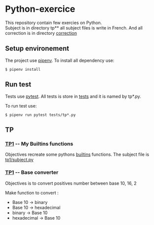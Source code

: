 # Python-exercice

This repository contain few exercies on Python.\
Subject is in directory tp** all subject files is write in French. 
And all correction is in directory
[correction](correction/)

## Setup environement

The project use [pipenv](https://pypi.org/project/pipenv/).
To install all dependency use:
```shell
$ pipenv install
```

## Run test
Tests use [pytest](https://docs.pytest.org/en/6.2.x/).
All tests is store in [tests](tests/) and it is named by tp*.py.

To run test use:
```shell
$ pipenv run pytest tests/tp*.py
```

## TP

### [TP1](tp1/subject_tmp.py) -- My Builtins functions

Objectives recreate some pythons [builtins](https://docs.python.org/3/library/functions.html) functions.
The subject file is [tp1/subject.py](tp1/subject_tmp.py)

### [TP1](tp1/subject_tmp.py) -- Base converter
Objectives is to convert positives number between base 10, 16, 2

Make function to convert :
- Base 10 -> binary
- Base 10 -> hexadecimal
- binary -> Base 10
- hexadecimal -> Base 10
